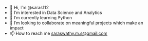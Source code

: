 - 👋 Hi, I’m @saras112
- 👀 I’m interested in Data Science and Analytics
- 🌱 I’m currently learning Python
- 💞️ I’m looking to collaborate on meaningful projects which make an impact
- 📫 How to reach me saraswathy.m.s@gmail.com

<!---
saras112/saras112 is a ✨ special ✨ repository because its `README.md` (this file) appears on your GitHub profile.
You can click the Preview link to take a look at your changes.
--->

